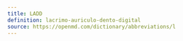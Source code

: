 ```yaml
---
title: LADD
definition: lacrimo-auriculo-dento-digital
source: https://openmd.com/dictionary/abbreviations/l
---
```

